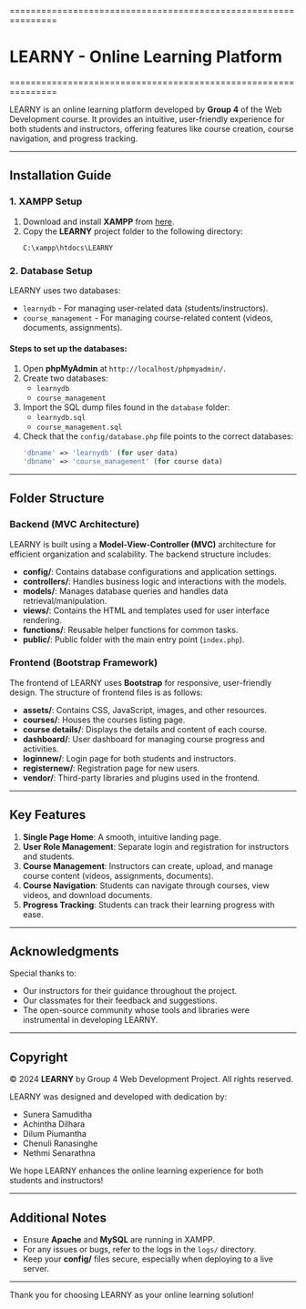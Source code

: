 
===============================================================
# LEARNY - Online Learning Platform
===============================================================

LEARNY is an online learning platform developed by **Group 4** of the Web Development course. It provides an intuitive, user-friendly experience for both students and instructors, offering features like course creation, course navigation, and progress tracking.

---

## Installation Guide

### 1. XAMPP Setup

1. Download and install **XAMPP** from [here](https://www.apachefriends.org/index.html).
2. Copy the **LEARNY** project folder to the following directory:
   ```
   C:\xampp\htdocs\LEARNY
   ```

### 2. Database Setup

LEARNY uses two databases:
- `learnydb` - For managing user-related data (students/instructors).
- `course_management` - For managing course-related content (videos, documents, assignments).

#### Steps to set up the databases:
1. Open **phpMyAdmin** at `http://localhost/phpmyadmin/`.
2. Create two databases: 
   - `learnydb`
   - `course_management`
3. Import the SQL dump files found in the `database` folder:
   - `learnydb.sql`
   - `course_management.sql`
4. Check that the `config/database.php` file points to the correct databases:
   ```php
   'dbname' => 'learnydb' (for user data)
   'dbname' => 'course_management' (for course data)
   ```

---

## Folder Structure

### Backend (MVC Architecture)

LEARNY is built using a **Model-View-Controller (MVC)** architecture for efficient organization and scalability. The backend structure includes:

- **config/**: Contains database configurations and application settings.
- **controllers/**: Handles business logic and interactions with the models.
- **models/**: Manages database queries and handles data retrieval/manipulation.
- **views/**: Contains the HTML and templates used for user interface rendering.
- **functions/**: Reusable helper functions for common tasks.
- **public/**: Public folder with the main entry point (`index.php`).

### Frontend (Bootstrap Framework)

The frontend of LEARNY uses **Bootstrap** for responsive, user-friendly design. The structure of frontend files is as follows:

- **assets/**: Contains CSS, JavaScript, images, and other resources.
- **courses/**: Houses the courses listing page.
- **course details/**: Displays the details and content of each course.
- **dashboard/**: User dashboard for managing course progress and activities.
- **loginnew/**: Login page for both students and instructors.
- **registernew/**: Registration page for new users.
- **vendor/**: Third-party libraries and plugins used in the frontend.

---

## Key Features

1. **Single Page Home**: A smooth, intuitive landing page.
2. **User Role Management**: Separate login and registration for instructors and students.
3. **Course Management**: Instructors can create, upload, and manage course content (videos, assignments, documents).
4. **Course Navigation**: Students can navigate through courses, view videos, and download documents.
5. **Progress Tracking**: Students can track their learning progress with ease.

---

## Acknowledgments

Special thanks to:
- Our instructors for their guidance throughout the project.
- Our classmates for their feedback and suggestions.
- The open-source community whose tools and libraries were instrumental in developing LEARNY.

---

## Copyright

© 2024 **LEARNY** by Group 4 Web Development Project. All rights reserved.

LEARNY was designed and developed with dedication by:
- Sunera Samuditha
- Achintha Dilhara
- Dilum Piumantha
- Chenuli Ranasinghe
- Nethmi Senarathna

We hope LEARNY enhances the online learning experience for both students and instructors!

---

## Additional Notes

- Ensure **Apache** and **MySQL** are running in XAMPP.
- For any issues or bugs, refer to the logs in the `logs/` directory.
- Keep your **config/** files secure, especially when deploying to a live server.

---

Thank you for choosing LEARNY as your online learning solution!
